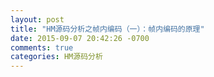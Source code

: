```yaml
---
layout: post
title: "HM源码分析之帧内编码（一）：帧内编码的原理"
date: 2015-09-07 20:42:26 -0700
comments: true
categories: HM源码分析
---
```



